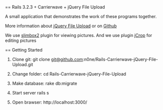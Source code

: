 == Rails 3.2.3 + Carrierwave + jQuery File Upload 

A small application that demonstrates the work of these programs together.

More information about [jQuery File Upload](http://valums.com/ajax-upload/) or on [Github](https://github.com/valums/file-uploader)

We use [slimbox2](http://www.digitalia.be/software/slimbox2) plugin for viewing pictures.
And we use plugin [jCrop](http://deepliquid.com/content/Jcrop.html) for editing pictures

== Getting Started

1. Clone git:
       git clone git@github.com:n0ne/Rails-Carrierwave-jQuery-File-Upload.git

2. Change folder:
       cd Rails-Carrierwave-jQuery-File-Upload

3. Make database:
       rake db:migrate

4. Start server
       rails s

5. Open brawser:
       http://localhost:3000/